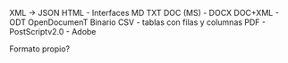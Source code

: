 XML -> JSON
HTML - Interfaces
MD
TXT
DOC (MS) - DOCX DOC+XML - ODT OpenDocumenT
Binario
CSV - tablas con filas y columnas
PDF - PostScriptv2.0 - Adobe

Formato propio?

